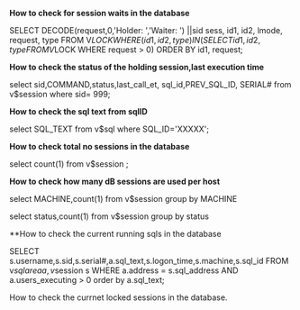 **How to check for session waits in the database**

SELECT DECODE(request,0,'Holder: ','Waiter: ') ||sid sess, id1, id2, lmode, request, type FROM V$LOCK WHERE (id1, id2, type) IN (SELECT id1, id2, type FROM V$LOCK WHERE request > 0) ORDER BY id1, request;

**How to check the status of the holding session,last execution time** 

select sid,COMMAND,status,last_call_et, sql_id,PREV_SQL_ID, SERIAL# from v$session where sid= 999;

**How to check the sql text from sqlID** 

select SQL_TEXT from v$sql where  SQL_ID='XXXXX';

**How to check total no sessions in the database** 

select count(1) from v$session ;

**How to check how many  dB sessions are used per host** 

select MACHINE,count(1) from v$session group by MACHINE

 select status,count(1) from v$session group by status 

**How to check the current running sqls in the database

SELECT s.username,s.sid,s.serial#,a.sql_text,s.logon_time,s.machine,s.sql_id FROM v$sqlarea  a,v$session s WHERE a.address = s.sql_address AND a.users_executing > 0 order by a.sql_text;


How to check the currnet locked sessions in the database.
